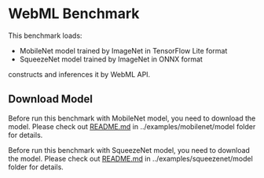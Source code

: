 WebML Benchmark
======
This benchmark loads:
  * MobileNet model trained by ImageNet in TensorFlow Lite format
  * SqueezeNet model trained by ImageNet in ONNX format

constructs and inferences it by WebML API.

Download Model
-----------
Before run this benchmark with MobileNet model, you need to download the model. Please check out [README.md](../examples/mobilenet/model/README.md) in ../examples/mobilenet/model folder for details.

Before run this benchmark with SqueezeNet model, you need to download the model. Please check out [README.md](../examples/squeezenet/model/README.md) in ../examples/squeezenet/model folder for details.

